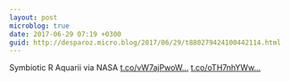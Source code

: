 ```yaml
---
layout: post
microblog: true
date: 2017-06-29 07:19 +0300
guid: http://desparoz.micro.blog/2017/06/29/t880279424100442114.html
---
```

Symbiotic R Aquarii via NASA [t.co/vW7ajPwoW...](https://t.co/vW7ajPwoW4) [t.co/oTH7nhYWw...](https://t.co/oTH7nhYWwD)
